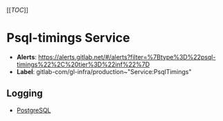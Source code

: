 <!-- MARKER: do not edit this section directly. Edit services/service-catalog.yml then run scripts/generate-docs -->
[[_TOC_]]

#  Psql-timings Service
* **Alerts**: https://alerts.gitlab.net/#/alerts?filter=%7Btype%3D%22psql-timings%22%2C%20tier%3D%22inf%22%7D
* **Label**: gitlab-com/gl-infra/production~"Service:PsqlTimings"

## Logging

* [PostgreSQL](/var/log/postgresql/postgresql-9.5-main.log)

<!-- END_MARKER -->


<!-- ## Summary -->

<!-- ## Architecture -->

<!-- ## Performance -->

<!-- ## Scalability -->

<!-- ## Availability -->

<!-- ## Durability -->

<!-- ## Security/Compliance -->

<!-- ## Monitoring/Alerting -->

<!-- ## Links to further Documentation -->
